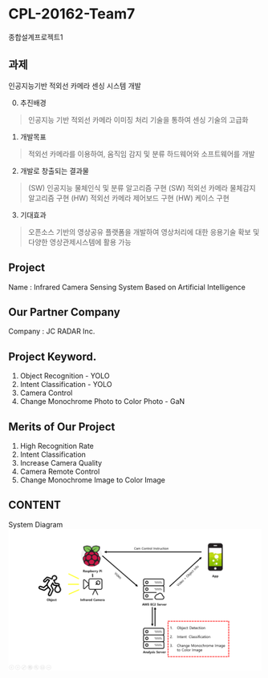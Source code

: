 # CPL-20162-Team7
종합설계프로젝트1

## 과제
인공지능기반 적외선 카메라 센싱 시스템 개발

0. 추진배경
> 인공지능 기반 적외선 카메라 이미징 처리 기술을 통하여 센싱 기술의 고급화

1. 개발목표
> 적외선 카메라를 이용하여, 움직임 감지 및 분류 하드웨어와 소프트웨어를 개발

2. 개발로 창출되는 결과물
> (SW) 인공지능 물체인식 및 분류 알고리즘 구현 
> (SW) 적외선 카메라 물체감지 알고리즘 구현
> (HW) 적외선 카메라 제어보드 구현
> (HW) 케이스 구현

3. 기대효과
> 오픈소스 기반의 영상공유 플랫폼을 개발하여 영상처리에 대한 응용기술 확보 및 다양한 영상관제시스템에 활용 가능

## Project
Name : Infrared Camera Sensing System Based on Artificial Intelligence

## Our Partner Company
Company : JC RADAR Inc.

## Project Keyword.
1. Object Recognition - YOLO
2. Intent Classification  - YOLO
3. Camera Control
4. Change Monochrome Photo to Color Photo - GaN

## Merits of Our Project
1. High Recognition Rate
2. Intent Classification
3. Increase Camera Quality
4. Camera Remote Control
5. Change Monochrome Image to Color Image

## CONTENT
System Diagram
![image](https://github.com/Azderica/CPL-20162-Team7/blob/master/image/overview.png)
